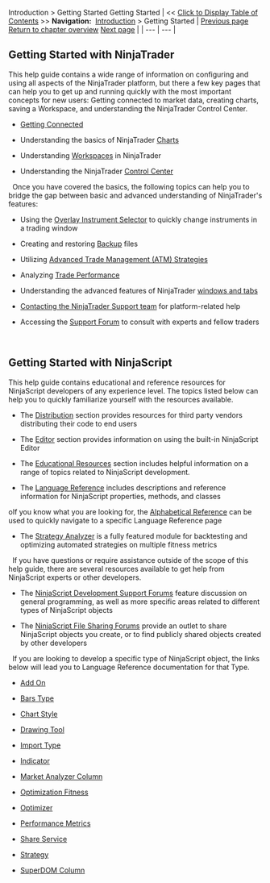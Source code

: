 ﻿
Introduction \> Getting Started
Getting Started
| \<\< [Click to Display Table of Contents](getting_started_operations.md) \>\> **Navigation:**     [Introduction](introduction.md) \> Getting Started | [Previous page](introduction.md) [Return to chapter overview](introduction.md) [Next page](getting_help__support.md) |
| --- | --- |
## Getting Started with NinjaTrader
This help guide contains a wide range of information on configuring and using all aspects of the NinjaTrader platform, but there a few key pages that can help you to get up and running quickly with the most important concepts for new users: Getting connected to market data, creating charts, saving a Workspace, and understanding the NinjaTrader Control Center.
 
- [Getting Connected](connecting.md) 

- Understanding the basics of NinjaTrader [Charts](charts.md)

- Understanding [Workspaces](workspaces_menu.md) in NinjaTrader

- Understanding the NinjaTrader [Control Center](control_center.md)

 
Once you have covered the basics, the following topics can help you to bridge the gap between basic and advanced understanding of NinjaTrader's features:
 
- Using the [Overlay Instrument Selector](instrument_overlay_selector.md) to quickly change instruments in a trading window

- Creating and restoring [Backup](backup__restore.md) files

- Utilizing [Advanced Trade Management (ATM) Strategies](advanced_trade_management_atm.md)

- Analyzing [Trade Performance](trade_performance.md)

- Understanding the advanced features of NinjaTrader [windows and tabs](window_tabs.md)

- [Contacting the NinjaTrader Support team](https://support.ninjatrader.com) for platform\-related help

- Accessing the [Support Forum](https://forum.ninjatrader.com/) to consult with experts and fellow traders

 
## Getting Started with NinjaScript
This help guide contains educational and reference resources for NinjaScript developers of any experience level. The topics listed below can help you to quickly familiarize yourself with the resources available.
 
- The [Distribution](distribution.md) section provides resources for third party vendors distributing their code to end users

- The [Editor](editor.md) section provides information on using the built\-in NinjaScript Editor

- The [Educational Resources](educational_resources.md) section includes helpful information on a range of topics related to NinjaScript development.

- The [Language Reference](language_reference_wip.md) includes descriptions and reference information for NinjaScript properties, methods, and classes

oIf you know what you are looking for, the [Alphabetical Reference](alphabetical_reference.md) can be used to quickly navigate to a specific Language Reference page

- The [Strategy Analyzer](strategy_analyzer.md) is a fully featured module for backtesting and optimizing automated strategies on multiple fitness metrics

 
If you have questions or require assistance outside of the scope of this help guide, there are several resources available to get help from NinjaScript experts or other developers.
 
- The [NinjaScript Development Support Forums](https://forum.ninjatrader.com/forum/ninjatrader-8/add-on-development) feature discussion on general programming, as well as more specific areas related to different types of NinjaScript objects

- The [NinjaScript File Sharing Forums](https://forum.ninjatrader.com/forum/ninjascript-file-sharing/ninjascript-file-sharing-discussion) provide an outlet to share NinjaScript objects you create, or to find publicly shared objects created by other developers

 
If you are looking to develop a specific type of NinjaScript object, the links below will lead you to Language Reference documentation for that Type.
 
- [Add On](add_on.md)

- [Bars Type](bars_type.md)

- [Chart Style](chart_style.md)

- [Drawing Tool](drawing_tools.md)

- [Import Type](import_type.md)

- [Indicator](indicator.md)

- [Market Analyzer Column](market_analyzer_column.md)

- [Optimization Fitness](optimization_fitness.md)

- [Optimizer](optimizer.md)

- [Performance Metrics](performance_metrics.md)

- [Share Service](share_service.md)

- [Strategy](strategy.md)

- [SuperDOM Column](superdom_column.md)
